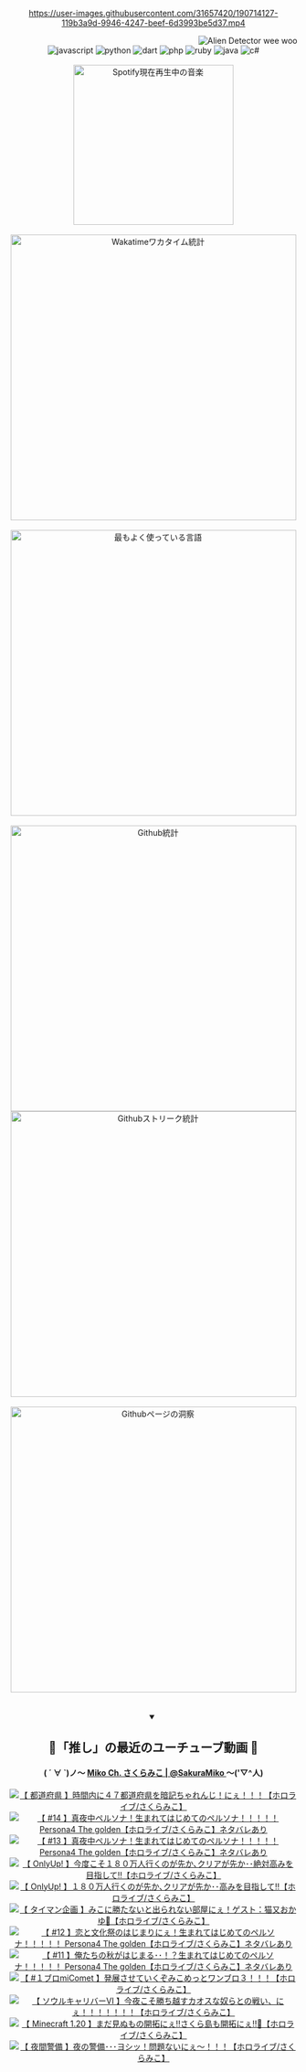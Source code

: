 <!-- START: HERO IMAGE GIF ////////// ////////// ////////// -->
<!-- <img src="@/../assets/img/gaming/ghost-of-tsushima.gif" width="100%"  alt="nellyXinwei's Hero Gif Image"/> -->
<!-- END: HERO IMAGE GIF ////////// ////////// ////////// -->

<div align="center" >  
  
<!-- START:ワンピース 第1015話「ルフィはRED ROCを使う」 -->
<https://user-images.githubusercontent.com/31657420/190714127-119b3a9d-9946-4247-beef-6d3993be5d37.mp4>
<!-- END:ワンピース 第1015話「ルフィはRED ROCを使う」 -->

<!-- START:VISITOR COUNTER -->
<div width="100%" align="right">
<img src="https://komarev.com/ghpvc/?username=nellyXinwei&label=🛸&color=grey&style=for-the-badge&labelcolor=ffffff" alt="Alien Detector wee woo"/>
</div>
<!-- END:VISITOR COUNTER -->

<!-- START: PROGRAMMING LANGUAGES -->
<!-- 色彩 Color Scheme:
#961E3A, #8A0D42, #5A0640, #4F265E, #2B355A, #3E759B, #CC4246,
#BB2649, #AD1052, #700750, #633075, #364270, #4E92C2, #FF5357
Sauce: https://www.webcreatorbox.com/inspiration/pantone-2023
-->

<img src="https://img.shields.io/badge/javascript%20-%23BB2649.svg?&style=for-the-badge&logo=javascript&logoColor=white&labelColor=961E3A" alt="javascript"/>
<img src="https://img.shields.io/badge/python%20-%23AD1052.svg?&style=for-the-badge&logo=python&logoColor=white&labelColor=8A0D42" alt="python" />
<img src="https://img.shields.io/badge/dart%20-%23700750.svg?&style=for-the-badge&logo=dart&logoColor=white&labelColor=5A0640" alt="dart"/>
<img src="https://img.shields.io/badge/php%20-%23633075.svg?&style=for-the-badge&logo=php&logoColor=white&labelColor=4F265E" alt="php"/>
<img src="https://img.shields.io/badge/ruby%20-%23364270.svg?&style=for-the-badge&logo=ruby&logoColor=white&labelColor=2B355A" alt="ruby"/>
<img src="https://img.shields.io/badge/java%20-%234E92C2.svg?&style=for-the-badge&logo=openjdk&logoColor=white&labelColor=3E759B" alt="java"/>
<img src="https://img.shields.io/badge/c%23-%23FF5357.svg?style=for-the-badge&logo=c-sharp&logoColor=white&labelColor=CC4246" alt="c#"/>  
<!-- END: PROGRAMMING LANGUAGES -->

<br>
<br>

<!-- START: MUSIC STATUS -->
  <!-- <a href="https://newojima-gsrs-20220114.vercel.app/api/now-playing?open">
    <img src="https://newojima-gsrs-20220114.vercel.app/api/now-playing" alt="Spotify現在再生中の音楽">
  </a> -->
  <img src="https://newojima-grss-20230114.vercel.app/api/spotify?border_color=transparent" alt="Spotify現在再生中の音楽" width="280px">
<!-- END: MUSIC STATUS -->

<br>
<br>

<!-- START: GITHUB STATUS -->
<!-- 色彩 Color Scheme:  #BB2649, #AD1052, #700750, #633075 -->
<img align="center" src="https://newojima-grs-20230109.vercel.app/api/wakatime?username=newojima&layout=compact&langs_count=10&locale=ja&hide_title=false&title_color=fff&hide_border=true&text_color=fff&bg_color=BB2649,BB2649,633075,633075&hide=other,css,html,bash,xml,git%20config,makefile,properties,yaml,markdown,text,json,jsx" alt="Wakatimeワカタイム統計" width="500px"/>

<br>
<br>

<!-- 色彩 Color Scheme:  #633075, #364270, #4E92C2 -->
  <img align="center" src="https://newojima-grs-20230109.vercel.app/api/top-langs?username=newojima&layout=compact&text_color=fff&icon_color=fff&hide_border=true&&locale=ja&hide_title=false&title_color=fff&include_all_commits=true&card_width=445&langs_count=11&hide=c%23,powershell,shaderlab,hlsl,makefile,jupyter%20notebook,python,html,css,shell,batchfile,less,liquid,hack,scss&bg_color=4F265E,633075,4E92C2" alt="最もよく使っている言語" width="500px"/>

<br>
<br>

<!-- 色彩 Color Scheme:  #4E92C2, #FF5357 -->
  <img align="center" src="https://newojima-grs-20230109.vercel.app/api?username=newojima&rank_icon=github&show_icons=true&&locale=ja&title_color=fff&text_color=fff&icon_color=fff&hide_border=true&hide_title=false&count_private=true&include_all_commits=true&card_width=495&disable_animations=true&bg_color=4E92C2,4E92C2,FF5357" alt="Github統計" width="500px"/>

<br>

<img align="center" src="https://streak-stats.demolab.com?user=newojima&theme=dark&hide_border=true&locale=ja&ring=BB2649&stroke=222222&background=151515&sideLabels=BB2649&currStreakLabel=ffffff&border=BB2649&fire=FF5357&currStreakNum=ffffff&sideNums=FF5357&dates=ffffff" alt="Githubストリーク統計" width="500px"/>

<br>
<br>

  <img align="center" width="500px" src="@/../assets/img/page-insights.svg" alt="Githubページの洞察"/>
  
</div>
<!-- END: GITHUB STATUS -->

<br>
<br>

<div align="center">
<details open>
  <summary>

  </summary>

  <h2 align="center">🌸「推し」の最近のユーチューブ動画 🌸</h2>
  <h4>
  ( ´ ∀ `)ノ～ 
  <a href="https://www.youtube.com/@SakuraMiko">Miko Ch. さくらみこ | @SakuraMiko
  </a>
   ～('▽^人)
  </h4>

  <!-- BEGIN YOUTUBE-CARDS -->
<a href="https://www.youtube.com/watch?v=fBRi6v-ZpPM"><img src="https://ytcards.demolab.com/?id=fBRi6v-ZpPM&title=%E3%80%90+%E9%83%BD%E9%81%93%E5%BA%9C%E7%9C%8C+%E3%80%91%E6%99%82%E9%96%93%E5%86%85%E3%81%AB%EF%BC%94%EF%BC%97%E9%83%BD%E9%81%93%E5%BA%9C%E7%9C%8C%E3%82%92%E6%9A%97%E8%A8%98%E3%81%A1%E3%82%83%E3%82%8C%E3%82%93%E3%81%98%EF%BC%81%E3%81%AB%E3%81%87%EF%BC%81%EF%BC%81%EF%BC%81%E3%80%90%E3%83%9B%E3%83%AD%E3%83%A9%E3%82%A4%E3%83%96%2F%E3%81%95%E3%81%8F%E3%82%89%E3%81%BF%E3%81%93%E3%80%91&lang=ja&timestamp=1688479834&background_color=%230d1117&title_color=%23ffffff&stats_color=%23dedede&width=187&border_radius=5&duration=6885" alt="【 都道府県 】時間内に４７都道府県を暗記ちゃれんじ！にぇ！！！【ホロライブ/さくらみこ】" title="【 都道府県 】時間内に４７都道府県を暗記ちゃれんじ！にぇ！！！【ホロライブ/さくらみこ】"></a>
<a href="https://www.youtube.com/watch?v=YG5ifg0LMI8"><img src="https://ytcards.demolab.com/?id=YG5ifg0LMI8&title=%E3%80%90+%2314+%E3%80%91%E7%9C%9F%E5%A4%9C%E4%B8%AD%E3%83%9A%E3%83%AB%E3%82%BD%E3%83%8A%EF%BC%81%E7%94%9F%E3%81%BE%E3%82%8C%E3%81%A6%E3%81%AF%E3%81%98%E3%82%81%E3%81%A6%E3%81%AE%E3%83%9A%E3%83%AB%E3%82%BD%E3%83%8A%EF%BC%81%EF%BC%81%EF%BC%81%EF%BC%81%EF%BC%81+Persona4+The+golden%E3%80%90%E3%83%9B%E3%83%AD%E3%83%A9%E3%82%A4%E3%83%96%2F%E3%81%95%E3%81%8F%E3%82%89%E3%81%BF%E3%81%93%E3%80%91%E3%83%8D%E3%82%BF%E3%83%90%E3%83%AC%E3%81%82%E3%82%8A&lang=ja&timestamp=1688233496&background_color=%230d1117&title_color=%23ffffff&stats_color=%23dedede&width=187&border_radius=5&duration=12621" alt="【 #14 】真夜中ペルソナ！生まれてはじめてのペルソナ！！！！！ Persona4 The golden【ホロライブ/さくらみこ】ネタバレあり" title="【 #14 】真夜中ペルソナ！生まれてはじめてのペルソナ！！！！！ Persona4 The golden【ホロライブ/さくらみこ】ネタバレあり"></a>
<a href="https://www.youtube.com/watch?v=Z7tCRiHlJa8"><img src="https://ytcards.demolab.com/?id=Z7tCRiHlJa8&title=%E3%80%90+%2313+%E3%80%91%E7%9C%9F%E5%A4%9C%E4%B8%AD%E3%83%9A%E3%83%AB%E3%82%BD%E3%83%8A%EF%BC%81%E7%94%9F%E3%81%BE%E3%82%8C%E3%81%A6%E3%81%AF%E3%81%98%E3%82%81%E3%81%A6%E3%81%AE%E3%83%9A%E3%83%AB%E3%82%BD%E3%83%8A%EF%BC%81%EF%BC%81%EF%BC%81%EF%BC%81%EF%BC%81+Persona4+The+golden%E3%80%90%E3%83%9B%E3%83%AD%E3%83%A9%E3%82%A4%E3%83%96%2F%E3%81%95%E3%81%8F%E3%82%89%E3%81%BF%E3%81%93%E3%80%91%E3%83%8D%E3%82%BF%E3%83%90%E3%83%AC%E3%81%82%E3%82%8A&lang=ja&timestamp=1688150326&background_color=%230d1117&title_color=%23ffffff&stats_color=%23dedede&width=187&border_radius=5&duration=19229" alt="【 #13 】真夜中ペルソナ！生まれてはじめてのペルソナ！！！！！ Persona4 The golden【ホロライブ/さくらみこ】ネタバレあり" title="【 #13 】真夜中ペルソナ！生まれてはじめてのペルソナ！！！！！ Persona4 The golden【ホロライブ/さくらみこ】ネタバレあり"></a>
<a href="https://www.youtube.com/watch?v=GX6ijfo6iJA"><img src="https://ytcards.demolab.com/?id=GX6ijfo6iJA&title=%E3%80%90+OnlyUp%21+%E3%80%91%E4%BB%8A%E5%BA%A6%E3%81%93%E3%81%9D%EF%BC%91%EF%BC%98%EF%BC%90%E4%B8%87%E4%BA%BA%E8%A1%8C%E3%81%8F%E3%81%AE%E3%81%8C%E5%85%88%E3%81%8B%EF%BD%A4%E3%82%AF%E3%83%AA%E3%82%A2%E3%81%8C%E5%85%88%E3%81%8B%EF%BD%A5%EF%BD%A5%E7%B5%B6%E5%AF%BE%E9%AB%98%E3%81%BF%E3%82%92%E7%9B%AE%E6%8C%87%E3%81%97%E3%81%A6%E2%80%BC%E3%80%90%E3%83%9B%E3%83%AD%E3%83%A9%E3%82%A4%E3%83%96%2F%E3%81%95%E3%81%8F%E3%82%89%E3%81%BF%E3%81%93%E3%80%91&lang=ja&timestamp=1687976161&background_color=%230d1117&title_color=%23ffffff&stats_color=%23dedede&width=187&border_radius=5&duration=21456" alt="【 OnlyUp! 】今度こそ１８０万人行くのが先か､クリアが先か･･絶対高みを目指して‼【ホロライブ/さくらみこ】" title="【 OnlyUp! 】今度こそ１８０万人行くのが先か､クリアが先か･･絶対高みを目指して‼【ホロライブ/さくらみこ】"></a>
<a href="https://www.youtube.com/watch?v=1iHCBRYR6aE"><img src="https://ytcards.demolab.com/?id=1iHCBRYR6aE&title=%E3%80%90+OnlyUp%21+%E3%80%91%EF%BC%91%EF%BC%98%EF%BC%90%E4%B8%87%E4%BA%BA%E8%A1%8C%E3%81%8F%E3%81%AE%E3%81%8C%E5%85%88%E3%81%8B%EF%BD%A4%E3%82%AF%E3%83%AA%E3%82%A2%E3%81%8C%E5%85%88%E3%81%8B%EF%BD%A5%EF%BD%A5%E9%AB%98%E3%81%BF%E3%82%92%E7%9B%AE%E6%8C%87%E3%81%97%E3%81%A6%E2%80%BC%E3%80%90%E3%83%9B%E3%83%AD%E3%83%A9%E3%82%A4%E3%83%96%2F%E3%81%95%E3%81%8F%E3%82%89%E3%81%BF%E3%81%93%E3%80%91&lang=ja&timestamp=1687886639&background_color=%230d1117&title_color=%23ffffff&stats_color=%23dedede&width=187&border_radius=5&duration=18093" alt="【 OnlyUp! 】１８０万人行くのが先か､クリアが先か･･高みを目指して‼【ホロライブ/さくらみこ】" title="【 OnlyUp! 】１８０万人行くのが先か､クリアが先か･･高みを目指して‼【ホロライブ/さくらみこ】"></a>
<a href="https://www.youtube.com/watch?v=cnV04aXJqB0"><img src="https://ytcards.demolab.com/?id=cnV04aXJqB0&title=%E3%80%90+%E3%82%BF%E3%82%A4%E3%83%9E%E3%83%B3%E4%BC%81%E7%94%BB+%E3%80%91%E3%81%BF%E3%81%93%E3%81%AB%E5%8B%9D%E3%81%9F%E3%81%AA%E3%81%84%E3%81%A8%E5%87%BA%E3%82%89%E3%82%8C%E3%81%AA%E3%81%84%E9%83%A8%E5%B1%8B%E3%81%AB%E3%81%87%EF%BC%81%E3%82%B2%E3%82%B9%E3%83%88%EF%BC%9A%E7%8C%AB%E5%8F%88%E3%81%8A%E3%81%8B%E3%82%86%F0%9F%8D%99%E3%80%90%E3%83%9B%E3%83%AD%E3%83%A9%E3%82%A4%E3%83%96%2F%E3%81%95%E3%81%8F%E3%82%89%E3%81%BF%E3%81%93%E3%80%91&lang=ja&timestamp=1687698502&background_color=%230d1117&title_color=%23ffffff&stats_color=%23dedede&width=187&border_radius=5&duration=3653" alt="【 タイマン企画 】みこに勝たないと出られない部屋にぇ！ゲスト：猫又おかゆ🍙【ホロライブ/さくらみこ】" title="【 タイマン企画 】みこに勝たないと出られない部屋にぇ！ゲスト：猫又おかゆ🍙【ホロライブ/さくらみこ】"></a>
<a href="https://www.youtube.com/watch?v=YTPPvgqY9Rw"><img src="https://ytcards.demolab.com/?id=YTPPvgqY9Rw&title=%E3%80%90+%2312+%E3%80%91%E6%81%8B%E3%81%A8%E6%96%87%E5%8C%96%E7%A5%AD%E3%81%AE%E3%81%AF%E3%81%98%E3%81%BE%E3%82%8A%E3%81%AB%E3%81%87%EF%BC%81%E7%94%9F%E3%81%BE%E3%82%8C%E3%81%A6%E3%81%AF%E3%81%98%E3%82%81%E3%81%A6%E3%81%AE%E3%83%9A%E3%83%AB%E3%82%BD%E3%83%8A%EF%BC%81%EF%BC%81%EF%BC%81%EF%BC%81%EF%BC%81+Persona4+The+golden%E3%80%90%E3%83%9B%E3%83%AD%E3%83%A9%E3%82%A4%E3%83%96%2F%E3%81%95%E3%81%8F%E3%82%89%E3%81%BF%E3%81%93%E3%80%91%E3%83%8D%E3%82%BF%E3%83%90%E3%83%AC%E3%81%82%E3%82%8A&lang=ja&timestamp=1687682633&background_color=%230d1117&title_color=%23ffffff&stats_color=%23dedede&width=187&border_radius=5&duration=16065" alt="【 #12 】恋と文化祭のはじまりにぇ！生まれてはじめてのペルソナ！！！！！ Persona4 The golden【ホロライブ/さくらみこ】ネタバレあり" title="【 #12 】恋と文化祭のはじまりにぇ！生まれてはじめてのペルソナ！！！！！ Persona4 The golden【ホロライブ/さくらみこ】ネタバレあり"></a>
<a href="https://www.youtube.com/watch?v=G6EaSuWDtJk"><img src="https://ytcards.demolab.com/?id=G6EaSuWDtJk&title=%E3%80%90+%2311+%E3%80%91%E4%BF%BA%E3%81%9F%E3%81%A1%E3%81%AE%E7%A7%8B%E3%81%8C%E3%81%AF%E3%81%98%E3%81%BE%E3%82%8B%EF%BD%A5%EF%BD%A5%EF%BC%81%EF%BC%9F%E7%94%9F%E3%81%BE%E3%82%8C%E3%81%A6%E3%81%AF%E3%81%98%E3%82%81%E3%81%A6%E3%81%AE%E3%83%9A%E3%83%AB%E3%82%BD%E3%83%8A%EF%BC%81%EF%BC%81%EF%BC%81%EF%BC%81%EF%BC%81+Persona4+The+golden%E3%80%90%E3%83%9B%E3%83%AD%E3%83%A9%E3%82%A4%E3%83%96%2F%E3%81%95%E3%81%8F%E3%82%89%E3%81%BF%E3%81%93%E3%80%91%E3%83%8D%E3%82%BF%E3%83%90%E3%83%AC%E3%81%82%E3%82%8A&lang=ja&timestamp=1687599617&background_color=%230d1117&title_color=%23ffffff&stats_color=%23dedede&width=187&border_radius=5&duration=19246" alt="【 #11 】俺たちの秋がはじまる･･！？生まれてはじめてのペルソナ！！！！！ Persona4 The golden【ホロライブ/さくらみこ】ネタバレあり" title="【 #11 】俺たちの秋がはじまる･･！？生まれてはじめてのペルソナ！！！！！ Persona4 The golden【ホロライブ/さくらみこ】ネタバレあり"></a>
<a href="https://www.youtube.com/watch?v=7OCcgg0sYjY"><img src="https://ytcards.demolab.com/?id=7OCcgg0sYjY&title=%E3%80%90+%23%EF%BC%91%E3%83%96%E3%83%ADmiComet+%E3%80%91%E7%99%BA%E5%B1%95%E3%81%95%E3%81%9B%E3%81%A6%E3%81%84%E3%81%8F%E3%81%9E%E3%81%BF%E3%81%93%E3%82%81%E3%81%A3%E3%81%A8%E3%83%AF%E3%83%B3%E3%83%96%E3%83%AD%EF%BC%93%EF%BC%81%EF%BC%81%EF%BC%81%E3%80%90%E3%83%9B%E3%83%AD%E3%83%A9%E3%82%A4%E3%83%96%2F%E3%81%95%E3%81%8F%E3%82%89%E3%81%BF%E3%81%93%E3%80%91&lang=ja&timestamp=1687448845&background_color=%230d1117&title_color=%23ffffff&stats_color=%23dedede&width=187&border_radius=5&duration=12821" alt="【 #１ブロmiComet 】発展させていくぞみこめっとワンブロ３！！！【ホロライブ/さくらみこ】" title="【 #１ブロmiComet 】発展させていくぞみこめっとワンブロ３！！！【ホロライブ/さくらみこ】"></a>
<a href="https://www.youtube.com/watch?v=G_ulCc3zizw"><img src="https://ytcards.demolab.com/?id=G_ulCc3zizw&title=%E3%80%90++%E3%82%BD%E3%82%A6%E3%83%AB%E3%82%AD%E3%83%A3%E3%83%AA%E3%83%90%E3%83%BC%E2%85%A5+%E3%80%91%E4%BB%8A%E5%A4%9C%E3%81%93%E3%81%9D%E5%8B%9D%E3%81%A1%E8%B6%8A%E3%81%99%E3%82%AB%E3%82%AA%E3%82%B9%E3%81%AA%E5%A5%B4%E3%82%89%E3%81%A8%E3%81%AE%E6%88%A6%E3%81%84%E3%80%81%E3%81%AB%E3%81%87%EF%BC%81%EF%BC%81%EF%BC%81%EF%BC%81%EF%BC%81%EF%BC%81%EF%BC%81%E3%80%90%E3%83%9B%E3%83%AD%E3%83%A9%E3%82%A4%E3%83%96%2F%E3%81%95%E3%81%8F%E3%82%89%E3%81%BF%E3%81%93%E3%80%91&lang=ja&timestamp=1687359096&background_color=%230d1117&title_color=%23ffffff&stats_color=%23dedede&width=187&border_radius=5&duration=9601" alt="【  ソウルキャリバーⅥ 】今夜こそ勝ち越すカオスな奴らとの戦い、にぇ！！！！！！！【ホロライブ/さくらみこ】" title="【  ソウルキャリバーⅥ 】今夜こそ勝ち越すカオスな奴らとの戦い、にぇ！！！！！！！【ホロライブ/さくらみこ】"></a>
<a href="https://www.youtube.com/watch?v=AGE72oBfo0k"><img src="https://ytcards.demolab.com/?id=AGE72oBfo0k&title=%E3%80%90+Minecraft+1.20+%E3%80%91%E3%81%BE%E3%81%A0%E8%A6%8B%E3%81%AC%E3%82%82%E3%81%AE%E9%96%8B%E6%8B%93%E3%81%AB%E3%81%87%E2%80%BC%E3%81%95%E3%81%8F%E3%82%89%E5%B3%B6%E3%82%82%E9%96%8B%E6%8B%93%E3%81%AB%E3%81%87%E2%80%BC%F0%9F%8C%B8%E3%80%90%E3%83%9B%E3%83%AD%E3%83%A9%E3%82%A4%E3%83%96%2F%E3%81%95%E3%81%8F%E3%82%89%E3%81%BF%E3%81%93%E3%80%91&lang=ja&timestamp=1687189494&background_color=%230d1117&title_color=%23ffffff&stats_color=%23dedede&width=187&border_radius=5&duration=12181" alt="【 Minecraft 1.20 】まだ見ぬもの開拓にぇ‼さくら島も開拓にぇ‼🌸【ホロライブ/さくらみこ】" title="【 Minecraft 1.20 】まだ見ぬもの開拓にぇ‼さくら島も開拓にぇ‼🌸【ホロライブ/さくらみこ】"></a>
<a href="https://www.youtube.com/watch?v=pXDnCIBY1z4"><img src="https://ytcards.demolab.com/?id=pXDnCIBY1z4&title=%E3%80%90+%E5%A4%9C%E9%96%93%E8%AD%A6%E5%82%99+%E3%80%91%E5%A4%9C%E3%81%AE%E8%AD%A6%E5%82%99%EF%BD%A5%EF%BD%A5%EF%BD%A5%E3%83%A8%E3%82%B7%E3%83%83%EF%BC%81%E5%95%8F%E9%A1%8C%E3%81%AA%E3%81%84%E3%81%AB%E3%81%87%EF%BD%9E%EF%BC%81%EF%BC%81%EF%BC%81%E3%80%90%E3%83%9B%E3%83%AD%E3%83%A9%E3%82%A4%E3%83%96%2F%E3%81%95%E3%81%8F%E3%82%89%E3%81%BF%E3%81%93%E3%80%91&lang=ja&timestamp=1687089029&background_color=%230d1117&title_color=%23ffffff&stats_color=%23dedede&width=187&border_radius=5&duration=6191" alt="【 夜間警備 】夜の警備･･･ヨシッ！問題ないにぇ～！！！【ホロライブ/さくらみこ】" title="【 夜間警備 】夜の警備･･･ヨシッ！問題ないにぇ～！！！【ホロライブ/さくらみこ】"></a>
<!-- END YOUTUBE-CARDS -->

</div>
  
</details>
